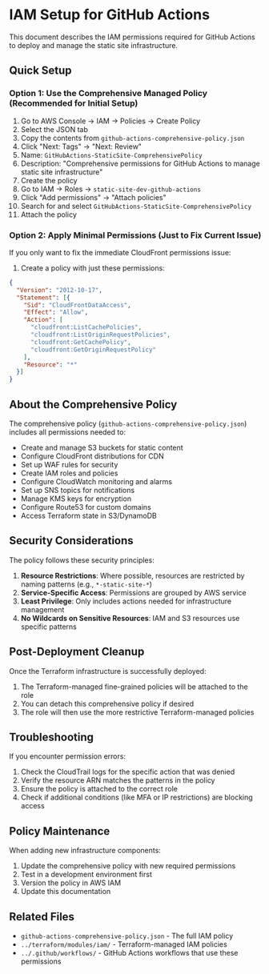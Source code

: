 # IAM Setup for GitHub Actions

This document describes the IAM permissions required for GitHub Actions to deploy and manage the static site infrastructure.

## Quick Setup

### Option 1: Use the Comprehensive Managed Policy (Recommended for Initial Setup)

1. Go to AWS Console → IAM → Policies → Create Policy
2. Select the JSON tab
3. Copy the contents from `github-actions-comprehensive-policy.json`
4. Click "Next: Tags" → "Next: Review"
5. Name: `GitHubActions-StaticSite-ComprehensivePolicy`
6. Description: "Comprehensive permissions for GitHub Actions to manage static site infrastructure"
7. Create the policy
8. Go to IAM → Roles → `static-site-dev-github-actions`
9. Click "Add permissions" → "Attach policies"
10. Search for and select `GitHubActions-StaticSite-ComprehensivePolicy`
11. Attach the policy

### Option 2: Apply Minimal Permissions (Just to Fix Current Issue)

If you only want to fix the immediate CloudFront permissions issue:

1. Create a policy with just these permissions:
```json
{
  "Version": "2012-10-17",
  "Statement": [{
    "Sid": "CloudFrontDataAccess",
    "Effect": "Allow",
    "Action": [
      "cloudfront:ListCachePolicies",
      "cloudfront:ListOriginRequestPolicies",
      "cloudfront:GetCachePolicy",
      "cloudfront:GetOriginRequestPolicy"
    ],
    "Resource": "*"
  }]
}
```

## About the Comprehensive Policy

The comprehensive policy (`github-actions-comprehensive-policy.json`) includes all permissions needed to:

- Create and manage S3 buckets for static content
- Configure CloudFront distributions for CDN
- Set up WAF rules for security
- Create IAM roles and policies
- Configure CloudWatch monitoring and alarms
- Set up SNS topics for notifications
- Manage KMS keys for encryption
- Configure Route53 for custom domains
- Access Terraform state in S3/DynamoDB

## Security Considerations

The policy follows these security principles:

1. **Resource Restrictions**: Where possible, resources are restricted by naming patterns (e.g., `*-static-site-*`)
2. **Service-Specific Access**: Permissions are grouped by AWS service
3. **Least Privilege**: Only includes actions needed for infrastructure management
4. **No Wildcards on Sensitive Resources**: IAM and S3 resources use specific patterns

## Post-Deployment Cleanup

Once the Terraform infrastructure is successfully deployed:

1. The Terraform-managed fine-grained policies will be attached to the role
2. You can detach this comprehensive policy if desired
3. The role will then use the more restrictive Terraform-managed policies

## Troubleshooting

If you encounter permission errors:

1. Check the CloudTrail logs for the specific action that was denied
2. Verify the resource ARN matches the patterns in the policy
3. Ensure the policy is attached to the correct role
4. Check if additional conditions (like MFA or IP restrictions) are blocking access

## Policy Maintenance

When adding new infrastructure components:

1. Update the comprehensive policy with new required permissions
2. Test in a development environment first
3. Version the policy in AWS IAM
4. Update this documentation

## Related Files

- `github-actions-comprehensive-policy.json` - The full IAM policy
- `../terraform/modules/iam/` - Terraform-managed IAM policies
- `../.github/workflows/` - GitHub Actions workflows that use these permissions
